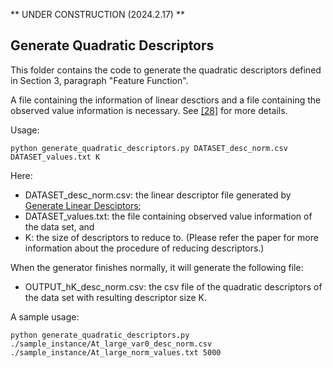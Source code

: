 ** UNDER CONSTRUCTION (2024.2.17) **

## Generate Quadratic Descriptors

This folder contains the code to generate the quadratic descriptors defined in Section 3, paragraph "Feature Function".

A file containing the information of linear desctiors and a file containing the observed value information is necessary. See [[28]](https://arxiv.org/abs/2209.13527) for more details.

Usage:

```
python generate_quadratic_descriptors.py DATASET_desc_norm.csv DATASET_values.txt K
```

Here:
- DATASET_desc_norm.csv: the linear descriptor file generated by [Generate Linear Desciptors](HPS/Module_1/Generate_Linear_Descriptors);
- DATASET_values.txt: the file containing observed value information of the data set, and
- K: the size of descriptors to reduce to. (Please refer the paper for more information about the procedure of reducing descriptors.)
  
When the generator finishes normally, it will generate the following file:
- OUTPUT_hK_desc_norm.csv: the csv file of the quadratic descriptors of the data set with resulting descriptor size K.

A sample usage:

```
python generate_quadratic_descriptors.py ./sample_instance/At_large_var0_desc_norm.csv ./sample_instance/At_large_norm_values.txt 5000
```

